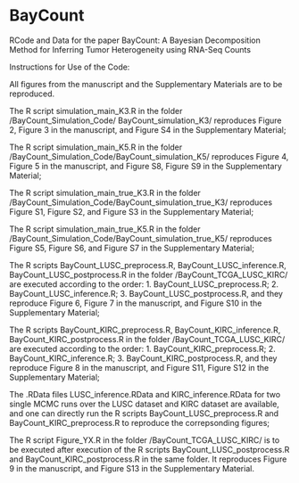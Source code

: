 # BayCount
RCode and Data for the paper BayCount: A Bayesian Decomposition Method for Inferring Tumor Heterogeneity using RNA-Seq Counts

Instructions for Use of the Code:

All figures from the manuscript and the Supplementary Materials are to be reproduced. 

The R script simulation_main_K3.R in the folder /BayCount_Simulation_Code/ BayCount_simulation_K3/ reproduces Figure 2, Figure 3 in the manuscript, and Figure S4 in the Supplementary Material;

The R script simulation_main_K5.R in the folder /BayCount_Simulation_Code/BayCount_simulation_K5/ reproduces Figure 4, Figure 5 in the manuscript, and Figure S8, Figure S9 in the Supplementary Material;

The R script simulation_main_true_K3.R in the folder /BayCount_Simulation_Code/BayCount_simulation_true_K3/ reproduces Figure S1, Figure S2, and Figure S3 in the Supplementary Material;

The R script simulation_main_true_K5.R in the folder /BayCount_Simulation_Code/BayCount_simulation_true_K5/ reproduces Figure S5, Figure S6, and Figure S7 in the Supplementary Material;

The R scripts BayCount_LUSC_preprocess.R, BayCount_LUSC_inference.R, BayCount_LUSC_postprocess.R in the folder /BayCount_TCGA_LUSC_KIRC/ are executed according to the order: 1. BayCount_LUSC_preprocess.R; 2. BayCount_LUSC_inference.R; 3. BayCount_LUSC_postprocess.R, and they reproduce Figure 6, Figure 7 in the manuscript, and Figure S10 in the Supplementary Material;

The R scripts BayCount_KIRC_preprocess.R, BayCount_KIRC_inference.R, BayCount_KIRC_postprocess.R in the folder /BayCount_TCGA_LUSC_KIRC/ are executed according to the order: 1. BayCount_KIRC_preprocess.R; 2. BayCount_KIRC_inference.R; 3. BayCount_KIRC_postprocess.R, and they reproduce Figure 8 in the manuscript, and Figure S11, Figure S12 in the Supplementary Material;

The .RData files LUSC_inference.RData and KIRC_inference.RData for two single MCMC runs over the LUSC dataset and KIRC dataset are available, and one can directly run the R scripts BayCount_LUSC_preprocess.R and BayCount_KIRC_preprocess.R to reproduce the correpsonding figures;

The R script Figure_YX.R in the folder /BayCount_TCGA_LUSC_KIRC/ is to be executed after execution of the R scripts BayCount_LUSC_postprocess.R and BayCount_KIRC_postprocess.R in the same folder. It reproduces Figure 9 in the manuscript, and Figure S13 in the Supplementary Material.

